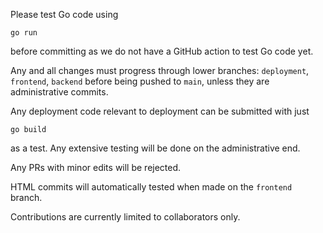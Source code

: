 Please test Go code using
```
go run
```
before committing as we do not have a GitHub action to test Go code yet.

Any and all changes must progress through lower branches: `deployment`, `frontend`, `backend` before being pushed to `main`, unless they are administrative commits.

Any deployment code relevant to deployment can be submitted with just
```
go build
```
as a test. Any extensive testing will be done on the administrative end.

Any PRs with minor edits will be rejected.

HTML commits will automatically tested when made on the `frontend` branch.

Contributions are currently limited to collaborators only.
